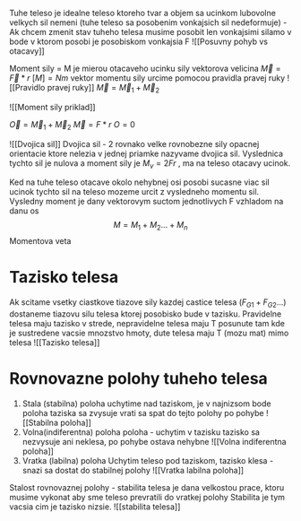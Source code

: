 Tuhe teleso je idealne teleso ktoreho tvar a objem sa ucinkom lubovolne velkych sil nemeni (tuhe teleso sa posobenim vonkajsich sil nedeformuje)
-Ak chcem zmenit stav tuheho telesa musime posobit len vonkajsimi silamo v bode v ktorom posobi je posobiskom vonkajsia F
![[Posuvny pohyb vs otacavy]]

Moment sily = M
je mierou otacaveho ucinku sily
vektorova velicina
$\vec M=\vec F*r$
$[M]=Nm$
vektor momentu sily urcime pomocou pravidla pravej ruky
![[Pravidlo pravej ruky]]
$\vec M = \vec M_{1}+\vec M_2$


![[Moment sily priklad]]

$\vec O = \vec M_{1}+ \vec M_2$
$\vec M = F*r$
$O = 0$

![[Dvojica sil]]
Dvojica sil - 2 rovnako velke rovnobezne sily opacnej orientacie ktore nelezia v jednej priamke nazyvame dvojica sil. Vyslednica tychto sil je nulova a moment sily je $M_v=2Fr$ , ma na teleso otacavy ucinok.

Ked na tuhe teleso otacave okolo nehybnej osi posobi sucasne viac sil ucinok tychto sil na teleso mozeme urcit z vysledneho momentu sil. Vysledny moment je dany vektorovym suctom jednotlivych F vzhladom na danu os
$$M=M_1+M_2...+M_n$$
Momentova veta

# Tazisko telesa
Ak scitame vsetky ciastkove tiazove sily kazdej castice telesa ($F_{G1}+F_{G2}...$) dostaneme tiazovu silu telesa ktorej posobisko bude v tazisku. Pravidelne telesa maju tazisko v strede, nepravidelne telesa maju T posunute tam kde je sustredene vacsie mnozstvo hmoty, dute telesa maju T (mozu mat) mimo telesa
![[Tazisko telesa]]

# Rovnovazne polohy tuheho telesa
1. Stala (stabilna) poloha
uchytime nad taziskom, je v najnizsom bode
poloha taziska sa zvysuje
vrati sa spat do tejto polohy po pohybe
![[Stabilna poloha]]
2. Volna(indiferentna) poloha
poloha - uchytim v tazisku
tazisko sa nezvysuje ani neklesa, po pohybe ostava nehybne
![[Volna indiferentna poloha]]
3. Vratka (labilna) poloha
Uchytim teleso pod taziskom, tazisko klesa - snazi sa dostat do stabilnej polohy
![[Vratka labilna poloha]]

Stalost rovnovaznej polohy - stabilita telesa je dana velkostou prace, ktoru musime vykonat aby sme teleso prevratili do vratkej polohy
Stabilita je tym vacsia cim je tazisko nizsie.
![[stabilita telesa]]
